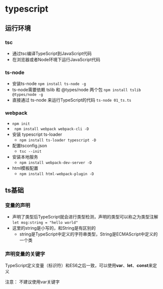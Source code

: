 # typescript

## 运行环境

### tsc

- 通过tsc编译TypeScript到JavaScript代码
- 在浏览器或者Node环境下运行JavaScript代码

### ts-node

- 安装ts-node  ```npm install ts-node -g```
- ts-node需要依赖 tslib 和 @types/node 两个包  ```npm install tslib @types/node -g```
- 直接通过 ts-node 来运行TypeScript的代码  ```ts-node 01_ts.ts```

### webpack

- ```npm init```
- ``` npm install webpack webpack-cli -D```
- 安装 typescript ts-loader
  - ```npm install ts-loader typescript -D```
- 配置tsconfig.json
  - ```tsc --init```
- 安装本地服务
  - ```npm install webpack-dev-server -D```
- html模板配置
  - ```npm install html-webpack-plugin -D```

## ts基础

### 变量的声明

- 声明了类型后TypeScript就会进行类型检测，声明的类型可以称之为类型注解```let msg:string = "hello world"```
- 这里的string是小写的，和String是有区别的
  - string是TypeScript中定义的字符串类型，String是ECMAScript中定义的一个类

### 声明变量的关键字

TypeScript定义变量（标识符）和ES6之后一致，可以使用**var**、**let**、**const**来定义

注意： 不建议使用var关键字